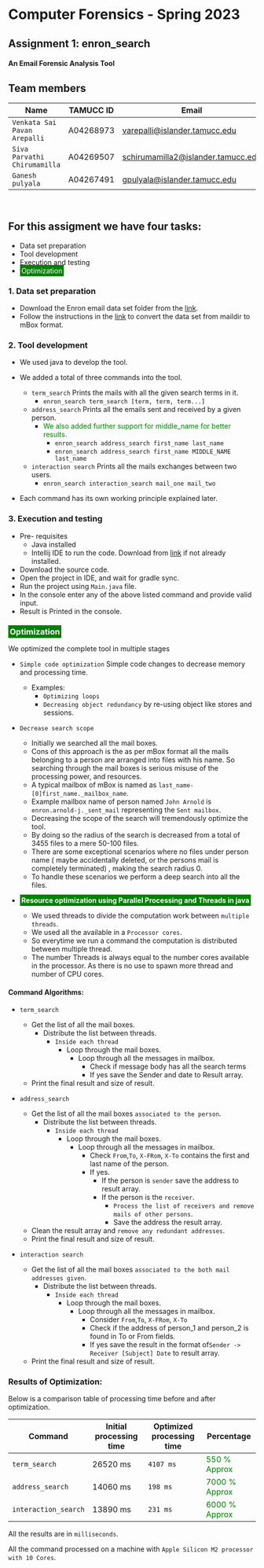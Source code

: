 # Computer Forensics - Spring 2023

## Assignment 1: enron_search

#### An Email Forensic Analysis Tool

## Team members

| Name                         | TAMUCC ID | Email                              |
|------------------------------|-----------|------------------------------------|
| `Venkata Sai Pavan Arepalli` | A04268973 | varepalli@islander.tamucc.edu      |
| `Siva Parvathi Chirumamilla` | A04269507 | schirumamilla2@islander.tamucc.edu |
| `Ganesh pulyala`             | A04267491 | gpulyala@islander.tamucc.edu       |

&nbsp;

## For this assigment we have four tasks:

- Data set preparation
- Tool development
- Execution and testing
- <span style="background-color:green;color:white;padding:3px">Optimization</span>

### 1. Data set preparation

- Download the Enron email data set folder from the [link](https://www.cs.cmu.edu/~enron/).
- Follow the instructions in the [link](https://github.com/lintool/Enron2mbox) to convert the data set from maildir to
  mBox format.

### 2. Tool development

* We used java to develop the tool.
* We added a total of three commands into the tool.
    * `term_search` Prints the mails with all the given search terms in it.
      * `enron_search term_search [term, term, term...]`
    * `address_search` Prints all the emails sent and received by a given person.
      * <span style="color:green">We also added further support for middle_name for better results.</span> 
        * `enron_search address_search first_name last_name`
        * `enron_search address_search first_name MIDDLE_NAME last_name`
    * `interaction search` Prints all the mails exchanges between two users.
       * `enron_search interaction_search mail_one mail_two`

* Each command has its own working principle explained later.

### 3. Execution and testing

* Pre- requisites
    * Java installed
    * Intellij IDE to run the code. Download from [link](https://www.jetbrains.com/idea/download/#section=mac) if not
      already installed.
* Download the source code.
* Open the project in IDE, and wait for gradle sync.
* Run the project using `Main.java` file.
* In the console enter any of the above listed command and provide valid input.
* Result is Printed in the console.

### <span style="background-color:green;color:white;padding:3px">Optimization</span>

We optimized the complete tool in multiple stages

- `Simple code optimization` Simple code changes to decrease memory and processing time.
    * Examples:
        * `Optimizing loops`
        * `Decreasing object redundancy` by re-using object like stores and sessions.
- `Decrease search scope`
    * Initially we searched all the mail boxes.
    * Cons of this approach is the as per mBox format all the mails belonging to a person are arranged into files with
      his name. So searching through the mail boxes is serious misuse of the processing power, and resources.
    * A typical mailbox of mBox is named as `last_name-[0]first_name._mailbox_name`.
    * Example mailbox name of person named `John Arnold` is `enron.arnold-j._sent_mail` representing the `Sent mailbox`.
    * Decreasing the scope of the search will tremendously optimize the tool.
    * By doing so the radius of the search is decreased from a total of 3455 files to a mere 50-100 files.
    * There are some exceptional scenarios where no files under person name ( maybe accidentally deleted, or the persons
      mail is completely terminated) , making the search radius 0.
    * To handle these scenarios we perform a deep search into all the files.

- <span style="background-color:green;color:white;padding:3px">**Resource optimization using Parallel Processing and
  Threads in java**</span>
    * We used threads to divide the computation work between `multiple threads`.
    * We used all the available in a `Processor cores`.
    * So everytime we run a command the computation is distributed between multiple thread.
    * The number Threads is always equal to the number cores available in the processor. As there is no use to spawn
      more thread and number of CPU cores.

#### Command Algorithms:

* `term_search`
    * Get the list of all the mail boxes.
        * Distribute the list between threads.
            * `Inside each thread`
                * Loop through the mail boxes.
                    * Loop through all the messages in mailbox.
                        * Check if message body has all the search terms
                        * If yes save the Sender and date to Result array.
    * Print the final result and size of result.<br>

* `address_search`
    * Get the list of all the mail boxes `associated to the person`.
        * Distribute the list between threads.
            * `Inside each thread`
                * Loop through the mail boxes.
                    * Loop through all the messages in mailbox.
                        * Check `From`,`To`, `X-FRom`, `X-To` contains the first and last name of the person.
                        * If yes.
                            * If the person is `sender` save the address to result array.
                            * If the person is the `receiver`.
                                * `Process the list of receivers and remove mails of other persons`.
                                * Save the address the result array.
    * Clean the result array and `remove any redundant addresses`.
    * Print the final result and size of result.<br>
* `interaction search`
    * Get the list of all the mail boxes `associated to the both mail addresses given`.
        * Distribute the list between threads.
            * `Inside each thread`
                * Loop through the mail boxes.
                    * Loop through all the messages in mailbox.
                        * Consider `From`,`To`, `X-FRom`, `X-To`
                        * Check if the address of person_1 and person_2 is found in To or From fields.
                        * If yes save the result in the format of`Sender -> Receiver [Subject] Date` to result array.
    * Print the final result and size of result.<br>

### Results of Optimization:

Below is a comparison table of processing time before and after optimization.

| Command              | Initial processing time | Optimized processing time | Percentage                                     |
|----------------------|-------------------------|---------------------------|------------------------------------------------|
| `term_search`        | 26520 ms                | `4107 ms`                 | <span style="color:green">550 % Approx</span>  |
| `address_search`     | 14060 ms                | `198 ms`                  | <span style="color:green">7000 % Approx</span> |
| `interaction_search` | 13890 ms                | `231 ms`                  | <span style="color:green">6000 % Approx</span> |

All the results are in `milliseconds`.

All the command processed on a machine with `Apple Silicon M2 processor with 10 Cores`.
